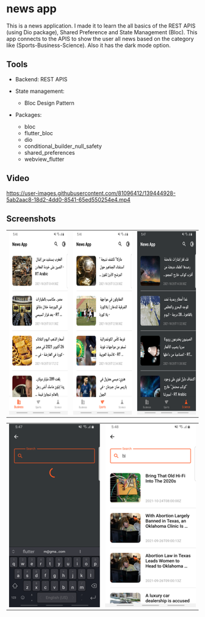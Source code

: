 # news app

This is a news application. I made it to learn the all basics of the REST APIS (using Dio package), Shared Preference and State Management (Bloc). This app connects to the APIS to show the user all news based on the category like (Sports-Business-Science). Also it has the dark mode option.

## Tools

- Backend: REST APIS
- State management:
    - Bloc Design Pattern

- Packages:
    - bloc
    - flutter_bloc
    - dio
    - conditional_builder_null_safety
    - shared_preferences
    - webview_flutter

## Video

https://user-images.githubusercontent.com/81096412/139444928-5ab2aac8-18d2-4dd0-8541-65ed550254e4.mp4

## Screenshots

<table>
  <tr>
    <td><img src="lib/screen_shots/news1.jpg" width=270 height=480></td>
    <td><img src="lib/screen_shots/news2.jpg" width=270 height=480></td>
    <td><img src="lib/screen_shots/news3.jpg" width=270 height=480></td>
  </tr>
 </table>

<table>
  <tr>
    <td><img src="lib/screen_shots/news4.jpg" width=270 height=480></td>
    <td><img src="lib/screen_shots/news5.jpg" width=270 height=480></td>
  </tr>
 </table>
